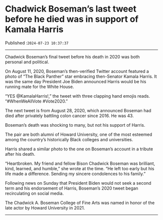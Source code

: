 # Chadwick Boseman’s last tweet before he died was in support of Kamala Harris

Published :`2024-07-23 10:37:37`

---

Chadwick Boseman’s final tweet before his death in 2020 was both personal and political.

On August 11, 2020, Boseman’s then-verified Twitter account featured a photo of “The Black Panther” star embracing then-Senator Kamala Harris. It was the same day President Joe Biden announced Harris would be his running mate for the White House.

“YES @KamalaHarris!,” the tweet with three clapping hand emojis reads. “#WhenWeAllVote #Vote2020.”

The next tweet is from August 28, 2020, which announced Boseman had died after privately battling colon cancer since 2016. He was 43.

Boseman’s death was shocking to many, but not his support of Harris.

The pair are both alumni of Howard University, one of the most esteemed among the country’s historically Black colleges and universities.

Harris shared a similar photo to the one on Boseman’s account in a tribute after his death.

“Heartbroken. My friend and fellow Bison Chadwick Boseman was brilliant, kind, learned, and humble,” she wrote at the time. “He left too early but his life made a difference. Sending my sincere condolences to his family.”

Following news on Sunday that President Biden would not seek a second term and his endorsement of Harris, Boseman’s 2020 tweet began recirculating on social media.

The Chadwick A. Boseman College of Fine Arts was named in honor of the late actor by Howard University in 2021.

---

